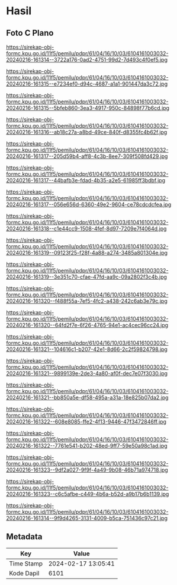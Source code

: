 # Hasil

## Foto C Plano

https://sirekap-obj-formc.kpu.go.id/11f5/pemilu/pdpr/61/04/16/10/03/6104161003032-20240216-161314--3722a176-0ad2-4751-99d2-7d493c4f0ef5.jpg

https://sirekap-obj-formc.kpu.go.id/11f5/pemilu/pdpr/61/04/16/10/03/6104161003032-20240216-161315--e7234ef0-d94c-4687-a1a1-901447da3c72.jpg

https://sirekap-obj-formc.kpu.go.id/11f5/pemilu/pdpr/61/04/16/10/03/6104161003032-20240216-161315--5bfeb860-3ea3-4917-950c-84898f77b6cd.jpg

https://sirekap-obj-formc.kpu.go.id/11f5/pemilu/pdpr/61/04/16/10/03/6104161003032-20240216-161316--ab18c27a-a8bd-49ce-840f-d8355fc4b62f.jpg

https://sirekap-obj-formc.kpu.go.id/11f5/pemilu/pdpr/61/04/16/10/03/6104161003032-20240216-161317--205d59b4-aff8-4c3b-8ee7-309f508fd429.jpg

https://sirekap-obj-formc.kpu.go.id/11f5/pemilu/pdpr/61/04/16/10/03/6104161003032-20240216-161317--44bafb3e-fdad-4b35-a2e5-61985ff3bdbf.jpg

https://sirekap-obj-formc.kpu.go.id/11f5/pemilu/pdpr/61/04/16/10/03/6104161003032-20240216-161317--056e656d-6360-49e2-9604-ce78cdcdcfea.jpg

https://sirekap-obj-formc.kpu.go.id/11f5/pemilu/pdpr/61/04/16/10/03/6104161003032-20240216-161318--c1e44cc9-1508-4fef-8d97-7209e7f4064d.jpg

https://sirekap-obj-formc.kpu.go.id/11f5/pemilu/pdpr/61/04/16/10/03/6104161003032-20240216-161319--09123f25-f28f-4a88-a274-3485a801304e.jpg

https://sirekap-obj-formc.kpu.go.id/11f5/pemilu/pdpr/61/04/16/10/03/6104161003032-20240216-161319--3e351c70-cfae-47fd-aa9c-09a2802f3c4b.jpg

https://sirekap-obj-formc.kpu.go.id/11f5/pemilu/pdpr/61/04/16/10/03/6104161003032-20240216-161320--f488f55a-7ef5-4fc2-a438-242c6ab3e79c.jpg

https://sirekap-obj-formc.kpu.go.id/11f5/pemilu/pdpr/61/04/16/10/03/6104161003032-20240216-161320--64fd2f7e-6f26-4765-94e1-ac4cec96cc24.jpg

https://sirekap-obj-formc.kpu.go.id/11f5/pemilu/pdpr/61/04/16/10/03/6104161003032-20240216-161321--104616c1-b207-42e1-8d66-2c2f59824798.jpg

https://sirekap-obj-formc.kpu.go.id/11f5/pemilu/pdpr/61/04/16/10/03/6104161003032-20240216-161321--9899139e-2de3-4a80-af0f-dec7e07f3030.jpg

https://sirekap-obj-formc.kpu.go.id/11f5/pemilu/pdpr/61/04/16/10/03/6104161003032-20240216-161321--bb850a5e-df58-495a-a31a-18e825b07da2.jpg

https://sirekap-obj-formc.kpu.go.id/11f5/pemilu/pdpr/61/04/16/10/03/6104161003032-20240216-161322--608e8085-ffe2-4f13-9446-47f3472846ff.jpg

https://sirekap-obj-formc.kpu.go.id/11f5/pemilu/pdpr/61/04/16/10/03/6104161003032-20240216-161322--7761e541-b202-48ed-9ff7-59e50a98c1ad.jpg

https://sirekap-obj-formc.kpu.go.id/11f5/pemilu/pdpr/61/04/16/10/03/6104161003032-20240216-161323--9df2a027-9f9f-4a49-9b08-46b71a974718.jpg

https://sirekap-obj-formc.kpu.go.id/11f5/pemilu/pdpr/61/04/16/10/03/6104161003032-20240216-161323--c6c5afbe-c449-4b6a-b52d-a9b17b6b1139.jpg

https://sirekap-obj-formc.kpu.go.id/11f5/pemilu/pdpr/61/04/16/10/03/6104161003032-20240216-161314--9f9d4265-3131-4009-b5ca-751436c97c21.jpg


## Metadata

| Key        | Value               |
| ---------- | ------------------- |
| Time Stamp | 2024-02-17 13:05:41 |
| Kode Dapil | 6101                |



